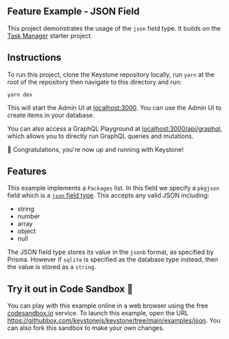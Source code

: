 ## Feature Example - JSON Field

This project demonstrates the usage of the `json` field type.
It builds on the [Task Manager](../task-manager) starter project.

## Instructions

To run this project, clone the Keystone repository locally, run `yarn` at the root of the repository then navigate to this directory and run:

```shell
yarn dev
```

This will start the Admin UI at [localhost:3000](http://localhost:3000).
You can use the Admin UI to create items in your database.

You can also access a GraphQL Playground at [localhost:3000/api/graphql](http://localhost:3000/api/graphql), which allows you to directly run GraphQL queries and mutations.

🚀 Congratulations, you're now up and running with Keystone!

## Features

This example implements a `Packages` list. In this field we specify a `pkgjson` field which is a [`json` field type](https://keystonejs.com/docs/apis/fields#json).
This accepts any valid JSON including:

- string
- number
- array
- object
- null

The JSON field type stores its value in the `jsonb` format, as specified by Prisma. However if `sqlite` is specified as the database type instead, then the value is stored as a `string`.

## Try it out in Code Sandbox 🧪

You can play with this example online in a web browser using the free [codesandbox.io](https://codesandbox.io/) service. To launch this example, open the URL https://githubbox.com/keystonejs/keystone/tree/main/examples/json. You can also fork this sandbox to make your own changes.
